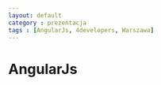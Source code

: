 ```yaml
---
layout: default
category : prezentacja
tags : [AngularJs, 4developers, Warszawa]
---
```

# AngularJs
